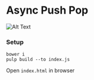 # Async Push Pop

![Alt Text](https://media.giphy.com/media/3ohs4c09rIcfr0alri/giphy.gif)


### Setup

```
bower i
pulp build --to index.js
```

Open `index.html` in browser
